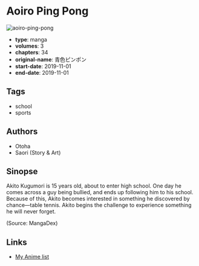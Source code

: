 # Aoiro Ping Pong

![aoiro-ping-pong](https://cdn.myanimelist.net/images/manga/2/230184.jpg)

-   **type**: manga
-   **volumes**: 3
-   **chapters**: 34
-   **original-name**: 青色ピンポン
-   **start-date**: 2019-11-01
-   **end-date**: 2019-11-01

## Tags

-   school
-   sports

## Authors

-   Otoha
-   Saori (Story & Art)

## Sinopse

Akito Kugumori is 15 years old, about to enter high school. One day he comes across a guy being bullied, and ends up following him to his school. Because of this, Akito becomes interested in something he discovered by chance—table tennis. Akito begins the challenge to experience something he will never forget.

(Source: MangaDex)

## Links

-   [My Anime list](https://myanimelist.net/manga/126423/Aoiro_Ping_Pong)
